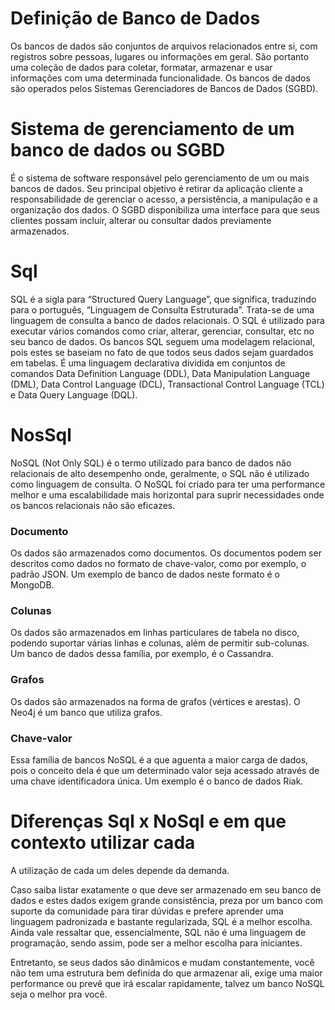 # Definição de Banco de Dados

Os bancos de dados são conjuntos de arquivos relacionados entre si, com registros sobre pessoas, lugares ou informações em geral. São portanto uma coleção de dados para coletar, formatar, armazenar e usar informações com uma determinada funcionalidade. Os bancos de dados são operados pelos Sistemas Gerenciadores de Bancos de Dados (SGBD).

# Sistema de gerenciamento de um banco de dados ou SGBD

É o sistema de software responsável pelo gerenciamento de um ou mais bancos de dados. Seu principal objetivo é retirar da aplicação cliente a responsabilidade de gerenciar o acesso, a persistência, a manipulação e a organização dos dados. O SGBD disponibiliza uma interface para que seus clientes possam incluir, alterar ou consultar dados previamente armazenados.

# Sql

SQL é a sigla para “Structured Query Language”, que significa, traduzindo para o português, “Linguagem de Consulta Estruturada”. Trata-se de uma linguagem de consulta a banco de dados relacionais.
O SQL é utilizado para executar vários comandos como criar, alterar, gerenciar, consultar, etc no seu banco de dados.
Os bancos SQL seguem uma modelagem relacional, pois estes se baseiam no fato de que todos seus dados sejam guardados em tabelas. É uma linguagem declarativa dividida em conjuntos de comandos Data Definition Language (DDL), Data Manipulation Language (DML), Data Control Language (DCL), Transactional Control Language (TCL) e Data Query Language (DQL).

# NosSql

NoSQL (Not Only SQL) é o termo utilizado para banco de dados não relacionais de alto desempenho onde, geralmente, o SQL não é utilizado como linguagem de consulta.
O NoSQL foi criado para ter uma performance melhor e uma escalabilidade mais horizontal para suprir necessidades onde os bancos relacionais não são eficazes. 

### Documento
Os dados são armazenados como documentos. Os documentos podem ser descritos como dados no formato de chave-valor, como por exemplo, o padrão JSON.
Um exemplo de banco de dados neste formato é o MongoDB.

### Colunas
Os dados são armazenados em linhas particulares de tabela no disco, podendo suportar várias linhas e colunas, além de permitir sub-colunas.
Um banco de dados dessa família, por exemplo, é o Cassandra.

### Grafos
Os dados são armazenados na forma de grafos (vértices e arestas).
O Neo4j é um banco que utiliza grafos.

### Chave-valor
Essa família de bancos NoSQL é a que aguenta a maior carga de dados, pois o conceito dela é que um determinado valor seja acessado através de uma chave identificadora única.
Um exemplo é o banco de dados Riak. 

# Diferenças Sql x NoSql e em que contexto utilizar cada
A utilização de cada um deles depende da demanda.

Caso saiba listar exatamente o que deve ser armazenado em seu banco de dados e estes dados exigem grande consistência, preza por um banco com suporte da comunidade para tirar dúvidas e prefere aprender uma linguagem padronizada e bastante regularizada, SQL é a melhor escolha. Ainda vale ressaltar que, essencialmente, SQL não é uma linguagem de programação, sendo assim, pode ser a melhor escolha para iniciantes.

Entretanto, se seus dados são dinâmicos e mudam constantemente, você não tem uma estrutura bem definida do que armazenar ali, exige uma maior performance ou prevê que irá escalar rapidamente, talvez um banco NoSQL seja o melhor pra você.


